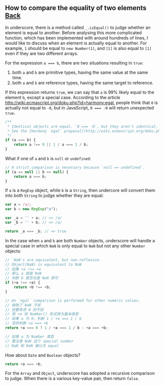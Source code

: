 ## How to compare the equality of two elements [Back](./../underscore.md)

In underscore, there is a method called `_.isEqual()` to judge whether an element is equal to another. Before analysing this more complicated function, which has been implemented with around hundreds of lines, I would like to discuss when an element is actually equal to another. For example, `1` should be equal to `new Number(1)`, and `[1]` is also equal to `[1]` even if they are two different arrays.

For the expression `a === b`, there are two situations resulting in `true`:

1. both `a` and `b` are primitive types, having the same value at the same time.
2. both `a` and `b` are reference types, having the same target to reference.

If this expression returns `true`, we can say that `a` is 99% likely equal to the element `b`, except a special case. According to the article  http://wiki.ecmascript.org/doku.php?id=harmony:egal, people think that `0` is actually not equal to `-0`, but in JavaScript, `0 === -0` will return unexpected `true`.

```js
/**
 * Identical objects are equal. `0 === -0`, but they aren't identical.
 * See the [Harmony `egal` proposal](http://wiki.ecmascript.org/doku.php?id=harmony:egal).
 */
if (a === b) {
    return a !== 0 || 1 / a === 1 / b;
}
```

What if one of `a` and `b` is `null` or `undefined`:

```js
// A strict comparison is necessary because `null == undefined`.
if (a == null || b == null) {
    return a === b;
}
```

If `a` is a `RegExp` object, while `b` is a `String`, then undercore will convert them into both `String` to judge whether they are equal:

```js
var a = /a/;
var b = new RegExp("a");

var _a = '' + a; // => /a/
var _b = '' + b; // => /a/

return _a === _b; // => true
```

In the case when `a` and `b` are both `Number` objects, underscore will handle a special case in which `NaN` is only equal to `NaN` but not any other `Number` objects:

```js
// `NaN`s are equivalent, but non-reflexive.
// Object(NaN) is equivalent to NaN
// 如果 +a !== +a 
// 那么 a 就是 NaN
// 判断 b 是否也是 NaN 即可
if (+a !== +a) {
    return +b !== +b;
}

// An `egal` comparison is performed for other numeric values.
// 排除了 NaN 干扰
// 还要考虑 0 的干扰
// 用 +a 将 Number() 形式转为基本类型
// 如果 a 为 0，判断 1 / +a === 1 / b
// 否则判断 +a === +b
return +a === 0 ? 1 / +a === 1 / b : +a === +b;

// 如果 a 为 Number 类型
// 要注意 NaN 这个 special number
// NaN 和 NaN 被认为 equal
```

How about `Date` and `Boolean` objects?

```js
return +a === +b;
```

For the `Array` and `Object`, underscore has adopted a recursive comparison to judge. When there is a various key-value pair, then return `false`.
